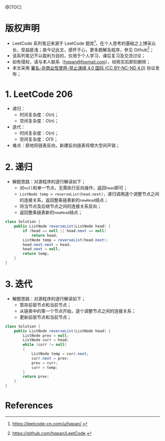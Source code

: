 @[TOC]

# 版权声明
- LeetCode 系列笔记来源于 LeetCode 题库[^1]，在个人思考的基础之上博采众长，受益匪浅；故今记此文，感怀于心，更多题解及程序，参见 Github[^2]；
- 该系列笔记不以盈利为目的，仅用于个人学习、课后复习及交流讨论；
- 如有侵权，请与本人联系（hqpan@foxmail.com），经核实后即刻删除；
- 本文采用 [署名-非商业性使用-禁止演绎 4.0 国际 (CC BY-NC-ND 4.0)](https://creativecommons.org/licenses/by-nc-nd/4.0/deed.zh) 协议发布；


# 1. LeetCode 206
- 递归：
  - 时间复杂度：$O(n)$；
  - 空间复杂度：$O(n)$；
- 迭代：
  - 时间复杂度：$O(n)$；
  - 空间复杂度：$O(1)$；
- 难点：原地将链表反向，新建反向链表将增大空间开销；

# 2. 递归
- 解题思路：对源程序的逐行解读如下；
  - 对`null`和单一节点，无需执行反向操作，返回`head`即可；
  - `ListNode temp = reverseList(head.next)`，递归调用逐个调整节点之间的连接关系，返回整条链表新的`newHead`结点；
  - 将当节点及后继节点之间的连接关系反向；
  - 返回整条链表新的`newHead`结点；

```java
class Solution {
    public ListNode reverseList(ListNode head) {
        if (head == null || head.next == null)
            return head;
        ListNode temp = reverseList(head.next);
        head.next.next = head;
        head.next = null;
        return temp;
    }
}
```

# 3. 迭代
- 解题思路：对源程序的逐行解读如下；
  - 暂存前驱节点和当前节点；
  - 从链表中的第一个节点开始，逐个调整节点之间的连接关系；
  - 更新前驱节点和当前节点；

```java
class Solution {
    public ListNode reverseList(ListNode head) {
        ListNode prev = null;
        ListNode curr = head;
        while (curr != null)
        {
            ListNode temp = curr.next;
            curr.next = prev;
            prev = curr;
            curr = temp;
        }
        return prev;
    }
}
```


# References
[^1]: https://leetcode-cn.com/u/hqpan/.
[^2]: https://github.com/hqpan/LeetCode.
